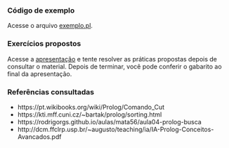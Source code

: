 <h3>Código de exemplo</h3>
<p>
  Acesse o arquivo <a href="https://github.com/elc117/t2-2022a-luana_roberto/blob/main/exemplo.pl">exemplo.pl</a>.
</p>
<h3>Exercícios propostos</h3>
<p>
  Acesse a <a href="https://docs.google.com/presentation/d/1z50Z8Zjir3NL22ktXou9STDgxGMUXJoo7hX7Tbove0M/edit?usp=sharing">apresentação</a> e tente resolver as práticas propostas depois de consultar o material.
  Depois de terminar, você pode conferir o gabarito ao final da apresentação.
</p>
<h3>Referências consultadas</h3>
<ul>
  <li>https://pt.wikibooks.org/wiki/Prolog/Comando_Cut</li>
  <li>https://kti.mff.cuni.cz/~bartak/prolog/sorting.html</li>
  <li>https://rodrigorgs.github.io/aulas/mata56/aula04-prolog-busca</li>
  <li>http://dcm.ffclrp.usp.br/~augusto/teaching/ia/IA-Prolog-Conceitos-Avancados.pdf</li>
</ul>
